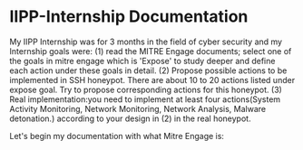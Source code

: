 # IIPP-Internship Documentation
My IIPP Internship was for 3 months in the field of cyber security and my Internship goals were:
(1) read the MITRE Engage documents;  select one of the goals in mitre engage which is  'Expose'  to study deeper and define each action under these goals in detail.
(2) Propose possible actions to be implemented in SSH honeypot. There are about 10 to 20 actions listed under expose goal. Try to propose corresponding actions for this honeypot. 
(3) Real implementation:you need to implement at least four actions(System Activity Monitoring, Network Monitoring, Network Analysis, Malware detonation.) according to your design in (2) in the real honeypot.

Let's begin my documentation with what Mitre Engage is:
